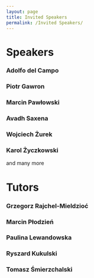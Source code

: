 ```yaml
---
layout: page
title: Invited Speakers
permalink: /Invited Speakers/
---
```

# Speakers
### Adolfo del Campo
### Piotr Gawron
### Marcin Pawłowski
### Avadh Saxena
### Wojciech Żurek
### Karol Życzkowski
and many more

# Tutors
### Grzegorz Rajchel-Mieldzioć
### Marcin Płodzień
### Paulina Lewandowska
### Ryszard Kukulski
### Tomasz Śmierzchalski
